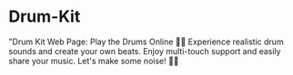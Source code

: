# Drum-Kit
"Drum Kit Web Page: Play the Drums Online 🥁🎶  Experience realistic drum sounds and create your own beats. Enjoy multi-touch support and easily share your music.  Let's make some noise! 🎵🥁
